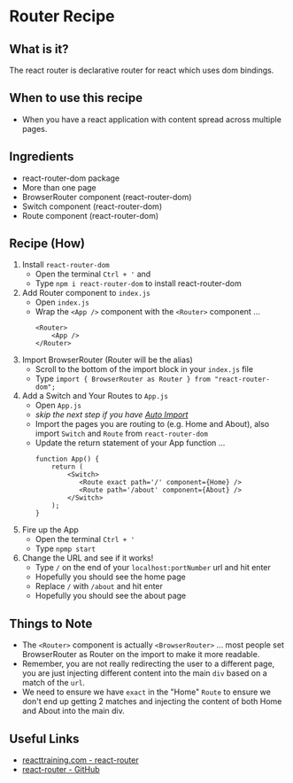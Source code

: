 # Router Recipe

## What is it?

The react router is declarative router for react which uses dom bindings.

## When to use this recipe

- When you have a react application with content spread across multiple pages.

## Ingredients

- react-router-dom package
- More than one page
- BrowserRouter component (react-router-dom)
- Switch component (react-router-dom)
- Route component (react-router-dom)

## Recipe (How)

1. Install `react-router-dom`
   - Open the terminal `Ctrl + '` and
   - Type `npm i react-router-dom` to install react-router-dom
2. Add Router component to `index.js`
   - Open `index.js`
   - Wrap the `<App />` component with the `<Router>` component ...
     ```
     <Router>
         <App />
     </Router>
     ```
3. Import BrowserRouter (Router will be the alias)
   - Scroll to the bottom of the import block in your `index.js` file
   - Type `import { BrowserRouter as Router } from "react-router-dom";`
4. Add a Switch and Your Routes to `App.js`
   - Open `App.js`
   - _skip the next step if you have [Auto Import](https://marketplace.visualstudio.com/items?itemName=steoates.autoimport)_
   - Import the pages you are routing to (e.g. Home and About), also import `Switch` and `Route` from `react-router-dom`
   - Update the return statement of your App function ...
     ```
     function App() {
         return (
             <Switch>
                <Route exact path='/' component={Home} />
                <Route path='/about' component={About} />
             </Switch>
         );
     }
     ```
5. Fire up the App
   - Open the terminal `Ctrl + '`
   - Type `npmp start`
6. Change the URL and see if it works!
   - Type `/` on the end of your `localhost:portNumber` url and hit enter
   - Hopefully you should see the home page
   - Replace `/` with `/about` and hit enter
   - Hopefully you should see the about page

## Things to Note

- The `<Router>` component is actually `<BrowserRouter>` ... most people set BrowserRouter as Router on the import to make it more readable.
- Remember, you are not really redirecting the user to a different page, you are just injecting different content into the main `div` based on a match of the `url`.
- We need to ensure we have `exact` in the "Home" `Route` to ensure we don't end up getting 2 matches and injecting the content of both Home and About into the main div.

## Useful Links

- [reacttraining.com - react-router](https://reacttraining.com/react-router/web/guides/quick-start)
- [react-router - GitHub](https://github.com/ReactTraining/react-router)
